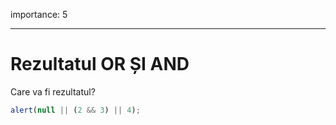 importance: 5

---

# Rezultatul OR ȘI AND

Care va fi rezultatul?

```js
alert(null || (2 && 3) || 4);
```
